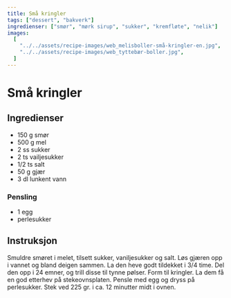 ```yaml
---
title: Små kringler
tags: ["dessert", "bakverk"]
ingredienser: ["smør", "mørk sirup", "sukker", "kremfløte", "nelik"]
images:
  [
    "../../assets/recipe-images/web_melisboller-små-kringler-en.jpg",
    "../../assets/recipe-images/web_tyttebær-boller.jpg",
  ]
---
```


# Små kringler

## Ingredienser

- 150 g smør
- 500 g mel
- 2 ss sukker
- 2 ts vailjesukker
- 1/2 ts salt
- 50 g gjær
- 3 dl lunkent vann

### Pensling

- 1 egg
- perlesukker

## Instruksjon

Smuldre smøret i melet, tilsett sukker, vaniljesukker og salt. Løs gjæren opp i vannet og bland deigen sammen. La den heve godt tildekket i 3/4 time. Del den opp i 24 emner, og trill disse til tynne pølser. Form til kringler. La dem få en god etterhev på stekeovnsplaten. Pensle med egg og dryss på perlesukker. Stek ved 225 gr. i ca. 12 minutter midt i ovnen.
